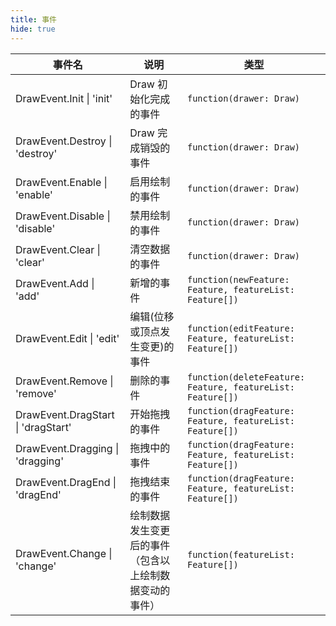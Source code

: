 ```yaml
---
title: 事件
hide: true
---
```


| 事件名                                 | 说明                                                   | 类型                                                       |
| -------------------------------------- | ------------------------------------------------------ | ---------------------------------------------------------- |
| DrawEvent.Init &#124; 'init'           | Draw 初始化完成的事件                                  | `function(drawer: Draw)`                                   |
| DrawEvent.Destroy &#124; 'destroy'     | Draw 完成销毁的事件                                    | `function(drawer: Draw)`                                   |
| DrawEvent.Enable &#124; 'enable'       | 启用绘制的事件                                         | `function(drawer: Draw)`                                   |
| DrawEvent.Disable &#124; 'disable'     | 禁用绘制的事件                                         | `function(drawer: Draw)`                                   |
| DrawEvent.Clear &#124; 'clear'         | 清空数据的事件                                         | `function(drawer: Draw)`                                   |
| DrawEvent.Add &#124; 'add'             | 新增的事件                                             | `function(newFeature: Feature, featureList: Feature[])`    |
| DrawEvent.Edit &#124; 'edit'           | 编辑(位移或顶点发生变更)的事件                         | `function(editFeature: Feature, featureList: Feature[])`   |
| DrawEvent.Remove &#124; 'remove'       | 删除的事件                                             | `function(deleteFeature: Feature, featureList: Feature[])` |
| DrawEvent.DragStart &#124; 'dragStart' | 开始拖拽的事件                                         | `function(dragFeature: Feature, featureList: Feature[])`   |
| DrawEvent.Dragging &#124; 'dragging'   | 拖拽中的事件                                           | `function(dragFeature: Feature, featureList: Feature[])`   |
| DrawEvent.DragEnd &#124; 'dragEnd'     | 拖拽结束的事件                                         | `function(dragFeature: Feature, featureList: Feature[])`   |
| DrawEvent.Change &#124; 'change'       | 绘制数据发生变更后的事件（包含以上绘制数据变动的事件） | `function(featureList: Feature[])`                         |
